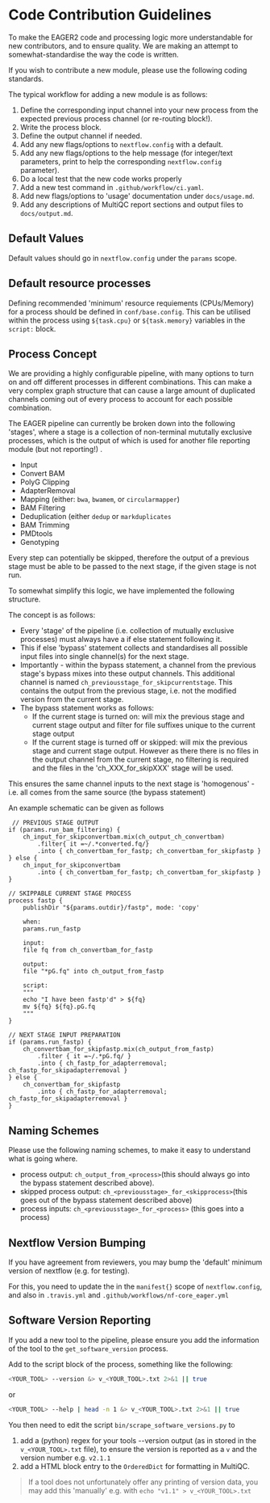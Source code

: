 # Code Contribution Guidelines

To make the EAGER2 code and processing logic more understandable for new contributors, and to ensure quality. We are making an attempt to somewhat-standardise the way the code is written.

If you wish to contribute a new module, please use the following coding standards.

The typical workflow for adding a new module is as follows:

1. Define the corresponding input channel into your new process from the expected previous process channel (or re-routing block!).
2. Write the process block.
3. Define the output channel if needed.
4. Add any new flags/options to `nextflow.config` with a default.
5. Add any new flags/options to the help message (for integer/text parameters, print to help the corresponding `nextflow.config` parameter).
6. Do a local test that the new code works properly
7. Add a new test command in `.github/workflow/ci.yaml`.
8. Add new flags/options to 'usage' documentation under `docs/usage.md`.
9. Add any descriptions of MultiQC report sections and output files to `docs/output.md`.

## Default Values

Default values should go in `nextflow.config` under the `params` scope.

## Default resource processes

Defining recommended 'minimum' resource requiements (CPUs/Memory) for a process should be defined in `conf/base.config`. This can be utilised within the process using `${task.cpu}` or `${task.memory}` variables in the `script:` block.

## Process Concept

We are providing a highly configurable pipeline, with many options to turn on and off different processes in different combinations. This can make a very complex graph structure that can cause a large amount of duplicated channels coming out of every process to account for each possible combination.

The EAGER pipeline can currently be broken down into the following 'stages', where a stage is a collection of  non-terminal mututally exclusive processes, which is the output of which is used for another file reporting module (but not reporting!) .

* Input
* Convert BAM
* PolyG Clipping
* AdapterRemoval
* Mapping (either: `bwa`, `bwamem`, or `circularmapper`)
* BAM Filtering
* Deduplication (either `dedup` or `markduplicates`
* BAM Trimming
* PMDtools
* Genotyping

Every step can potentially be skipped, therefore the output of a previous stage must be able to be passed to the next stage, if the given stage is not run.

To somewhat simplify this logic, we have implemented the following structure.

The concept is as follows:

* Every 'stage' of the pipeline (i.e. collection of mutually exclusive processes) must always have a if else statement following it.
* This if else 'bypass' statement collects and standardises all possible input files into single channel(s) for the next stage.
* Importantly - within the bypass statement, a channel from the previous stage's bypass mixes into these output channels. This additional channel is named `ch_previousstage_for_skipcurrentstage`. This contains the output from the previous stage, i.e. not the modified version from the current stage.
* The bypass statement works as follows:
  * If the current stage is turned on: will mix the previous stage and current stage output and filter for file suffixes unique to the current stage output
  * If the current stage is turned off or skipped: will mix the previous stage and current stage output. However as there there is no files in the output channel from the current stage, no filtering is required and the files in the 'ch_XXX_for_skipXXX' stage will be used.
  
 This ensures the same channel inputs to the next stage is 'homogenous' - i.e. all comes from the same source (the bypass statement)
  
 An example schematic can be given as follows

```nextflow
 // PREVIOUS STAGE OUTPUT
if (params.run_bam_filtering) {
    ch_input_for_skipconvertbam.mix(ch_output_ch_convertbam)
        .filter{ it =~/.*converted.fq/}
        .into { ch_convertbam_for_fastp; ch_convertbam_for_skipfastp }
} else {
    ch_input_for_skipconvertbam
        .into { ch_convertbam_for_fastp; ch_convertbam_for_skipfastp }
}

// SKIPPABLE CURRENT STAGE PROCESS
process fastp {
    publishDir "${params.outdir}/fastp", mode: 'copy'

    when:
    params.run_fastp

    input:
    file fq from ch_convertbam_for_fastp

    output:
    file "*pG.fq" into ch_output_from_fastp

    script:
    """
    echo "I have been fastp'd" > ${fq}  
    mv ${fq} ${fq}.pG.fq
    """
}

// NEXT STAGE INPUT PREPARATION
if (params.run_fastp) {
    ch_convertbam_for_skipfastp.mix(ch_output_from_fastp)
        .filter { it =~/.*pG.fq/ }
        .into { ch_fastp_for_adapterremoval; ch_fastp_for_skipadapterremoval }
} else {
    ch_convertbam_for_skipfastp
        .into { ch_fastp_for_adapterremoval; ch_fastp_for_skipadapterremoval }
}

 ```

## Naming Schemes

Please use the following naming schemes, to make it easy to understand what is going where.

* process output: `ch_output_from_<process>`(this should always go into the bypass statement described above).
* skipped process output: `ch_<previousstage>_for_<skipprocess>`(this goes out of the bypass statement described above)
* process inputs: `ch_<previousstage>_for_<process>` (this goes into a process)

## Nextflow Version Bumping

If you have agreement from reviewers, you may bump the 'default' minimum version of nextflow (e.g. for testing).

For this, you need to update the in the `manifest{}` scope of `nextflow.config`, and also in `.travis.yml` and `.github/workflows/nf-core_eager.yml`

## Software Version Reporting

If you add a new tool to the pipeline, please ensure you add the information of the tool to the `get_software_version` process.

Add to the script block of the process, something like the following:

```bash
<YOUR_TOOL> --version &> v_<YOUR_TOOL>.txt 2>&1 || true
```

or

```bash
<YOUR_TOOL> --help | head -n 1 &> v_<YOUR_TOOL>.txt 2>&1 || true
```

You then need to edit the script `bin/scrape_software_versions.py` to

1. add a (python) regex for your tools --version output (as in stored in the `v_<YOUR_TOOL>.txt` file), to ensure the version is reported as a `v` and the version number e.g. `v2.1.1`
2. add a HTML block entry to the `OrderedDict` for formatting in MultiQC.

> If a tool does not unfortunately offer any printing of version data, you may add this 'manually' e.g. with `echo "v1.1" > v_<YOUR_TOOL>.txt`
